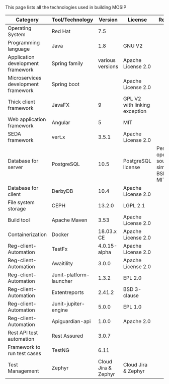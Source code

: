 This page lists all the technologies used in building MOSIP

Category | Tool/Technology | Version | License | Remarks
---------|-----------------|---------|---------|---------
Operating System | Red Hat | 7.5 | |
Programming language | Java | 1.8 | GNU V2 | 
Application development framework | Spring family | various versions | Apache License 2.0
Microservices development framework | Spring boot | | Apache License 2.0
Thick client framework | JavaFX | 9 | GPL V2 with linking exception |
Web application framework | Angular | 5 | MIT | 
SEDA framework | vert.x | 3.5.1 | Apache License 2.0 |
Database for server | PostgreSQL | 10.5 | PostgreSQL license | Permissive open source similar to BSD or MIT
Database for client | DerbyDB | 10.4 | Apache License 2.0 | 
File system storage | CEPH | 13.2.0 | LGPL 2.1 | 
Build tool | Apache Maven | 3.53 | Apache License 2.0 | 
Containerization | Docker | 18.03.x CE | Apache License 2.0 | 
Reg-client-Automation | TestFx | 4.0.15-alpha | Apache License 2.0|
Reg-client-Automation | Awaitility| 3.0.0 | Apache License 2.0|
Reg-client-Automation | Junit-platform-launcher|1.3.2 | EPL 2.0|
Reg-client-Automation | Extentreports | 2.41.2 | BSD 3-clause|
Reg-client-Automation | Junit-jupiter-engine| 5.0.0 | EPL 1.0|
Reg-client-Automation | Apiguardian-api| 1.0.0| Apache 2.0| 
Rest API test automation |Rest Assured|3.0.7||
Framework to run  test cases|TestNG|6.11||
Test Management | Zephyr | Cloud Jira & Zephyr | Cloud Jira & Zephyr